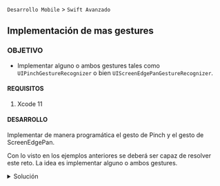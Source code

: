 
`Desarrollo Mobile` > `Swift Avanzado`

## Implementación de mas gestures

### OBJETIVO 

- Implementar alguno o ambos gestures tales como `UIPinchGestureRecognizer` o bien `UIScreenEdgePanGestureRecognizer`.

#### REQUISITOS 

1. Xcode 11 

#### DESARROLLO

Implementar de manera programática el gesto de Pinch y el gesto de ScreenEdgePan.

Con lo visto en los ejemplos anteriores se deberá ser capaz de resolver este reto.
La idea es implementar alguno o ambos gestures.

<details>
	<summary>Solución</summary>
	<p>Crearemos un proyecto con un View o ImageView al cuál le agregaremos uno o dos gestures. </p>
	<p> A dicho view le habilitamos el property para que pueda detectar interacciones touch.</p>

```
	imageView.isMultipleTouchEnabled = true
	imageView.isUserInteractionEnabled = true
```
<p> Creamos un property de tipo Gesture, el que deseemos implementar. puede ser PinchGesture o PanGesture.</p>

```
	let pinchGesture = UIPinchGestureRecognizer(target: self,
                                                      action: 	#selector(pinchGesture(sender:)))
```                                                
<p> Al Image agregamos el Gesture:</p>
	
```
imageView.addGestureRecognizer(pinchGesture)
``` 
</details> 
